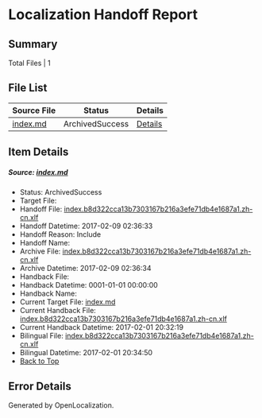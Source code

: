 # <a name='report-top'></a> Localization Handoff Report

## Summary
 Total Files | 1

## File List
 Source File | Status | Details 
 ----------- | ------ | ------- 
 [index.md](https://github.com/dotnet/docs/blob/42beeff11ef03d36f4d61613c6adb4e9ea1c1244/index.md) | ArchivedSuccess | [Details](#d014d02fedfa9226869df6e2279b9752633ea5a57449)

## Item Details
##### <a name='d014d02fedfa9226869df6e2279b9752633ea5a57449'></a> Source: [index.md](https://github.com/dotnet/docs/blob/42beeff11ef03d36f4d61613c6adb4e9ea1c1244/index.md)
* Status: ArchivedSuccess
* Target File: 
* Handoff File: [index.b8d322cca13b7303167b216a3efe71db4e1687a1.zh-cn.xlf](https://github.com/dotnet/docs.handoff/blob/8bc7ab74ea7fe25c6ad9e9748cb9ac2d586580fa/ol-handoff/dotnet/docs.zh-cn/master/dotnet-core/index.b8d322cca13b7303167b216a3efe71db4e1687a1.zh-cn.xlf)
* Handoff Datetime: 2017-02-09 02:36:33
* Handoff Reason: Include
* Handoff Name: 
* Archive File: [index.b8d322cca13b7303167b216a3efe71db4e1687a1.zh-cn.xlf](https://github.com/dotnet/docs.handoff/blob/c1824e49024653622dd7e42b9e322665f276161e/ol-archive/dotnet/docs.zh-cn/master/dotnet-core/index.b8d322cca13b7303167b216a3efe71db4e1687a1.zh-cn.xlf)
* Archive Datetime: 2017-02-09 02:36:34
* Handback File: 
* Handback Datetime: 0001-01-01 00:00:00
* Handback Name: 
* Current Target File: [index.md](https://github.com/dotnet/docs.zh-cn/blob/8e0e3f9da8697889c3d752ebaa2d02c92b8e3772/index.md)
* Current Handback File: [index.b8d322cca13b7303167b216a3efe71db4e1687a1.zh-cn.xlf](https://github.com/dotnet/docs.handback/blob/591a300a5d121d7a5211883cda96e20e354a63b9/ol-handback/dotnet/docs.zh-cn/master/dotnet-core/index.b8d322cca13b7303167b216a3efe71db4e1687a1.zh-cn.xlf)
* Current Handback Datetime: 2017-02-01 20:32:19
* Bilingual File: [index.b8d322cca13b7303167b216a3efe71db4e1687a1.zh-cn.xlf](https://github.com/dotnet/docs.handback/blob/591a300a5d121d7a5211883cda96e20e354a63b9/ol-handback/dotnet/docs.zh-cn/master/dotnet-core/index.b8d322cca13b7303167b216a3efe71db4e1687a1.zh-cn.xlf)
* Bilingual Datetime: 2017-02-01 20:34:50
* [Back to Top](#report-top)


## Error Details

Generated by OpenLocalization.
